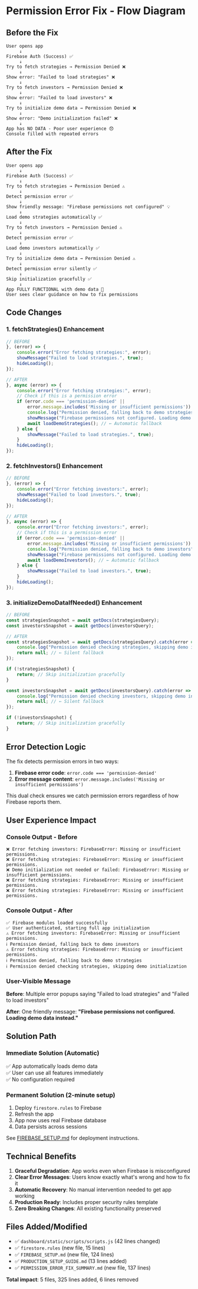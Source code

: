 # Permission Error Fix - Flow Diagram

## Before the Fix

```
User opens app
     ↓
Firebase Auth (Success) ✅
     ↓
Try to fetch strategies → Permission Denied ❌
     ↓
Show error: "Failed to load strategies" ❌
     ↓
Try to fetch investors → Permission Denied ❌
     ↓
Show error: "Failed to load investors" ❌
     ↓
Try to initialize demo data → Permission Denied ❌
     ↓
Show error: "Demo initialization failed" ❌
     ↓
App has NO DATA - Poor user experience 😞
Console filled with repeated errors
```

## After the Fix

```
User opens app
     ↓
Firebase Auth (Success) ✅
     ↓
Try to fetch strategies → Permission Denied ⚠️
     ↓
Detect permission error ✅
     ↓
Show friendly message: "Firebase permissions not configured" 💡
     ↓
Load demo strategies automatically ✅
     ↓
Try to fetch investors → Permission Denied ⚠️
     ↓
Detect permission error ✅
     ↓
Load demo investors automatically ✅
     ↓
Try to initialize demo data → Permission Denied ⚠️
     ↓
Detect permission error silently ✅
     ↓
Skip initialization gracefully ✅
     ↓
App FULLY FUNCTIONAL with demo data 🎉
User sees clear guidance on how to fix permissions
```

## Code Changes

### 1. fetchStrategies() Enhancement
```javascript
// BEFORE
}, (error) => {
    console.error("Error fetching strategies:", error);
    showMessage("Failed to load strategies.", true);
    hideLoading();
});

// AFTER
}, async (error) => {
    console.error("Error fetching strategies:", error);
    // Check if this is a permission error
    if (error.code === 'permission-denied' || 
        error.message.includes('Missing or insufficient permissions')) {
        console.log("Permission denied, falling back to demo strategies");
        showMessage("Firebase permissions not configured. Loading demo data instead.", false);
        await loadDemoStrategies(); // ← Automatic fallback
    } else {
        showMessage("Failed to load strategies.", true);
    }
    hideLoading();
});
```

### 2. fetchInvestors() Enhancement
```javascript
// BEFORE
}, (error) => {
    console.error("Error fetching investors:", error);
    showMessage("Failed to load investors.", true);
    hideLoading();
});

// AFTER
}, async (error) => {
    console.error("Error fetching investors:", error);
    // Check if this is a permission error
    if (error.code === 'permission-denied' || 
        error.message.includes('Missing or insufficient permissions')) {
        console.log("Permission denied, falling back to demo investors");
        showMessage("Firebase permissions not configured. Loading demo data instead.", false);
        await loadDemoInvestors(); // ← Automatic fallback
    } else {
        showMessage("Failed to load investors.", true);
    }
    hideLoading();
});
```

### 3. initializeDemoDataIfNeeded() Enhancement
```javascript
// BEFORE
const strategiesSnapshot = await getDocs(strategiesQuery);
const investorsSnapshot = await getDocs(investorsQuery);

// AFTER
const strategiesSnapshot = await getDocs(strategiesQuery).catch(error => {
    console.log("Permission denied checking strategies, skipping demo initialization:", error);
    return null; // ← Silent fallback
});

if (!strategiesSnapshot) {
    return; // Skip initialization gracefully
}

const investorsSnapshot = await getDocs(investorsQuery).catch(error => {
    console.log("Permission denied checking investors, skipping demo initialization:", error);
    return null; // ← Silent fallback
});

if (!investorsSnapshot) {
    return; // Skip initialization gracefully
}
```

## Error Detection Logic

The fix detects permission errors in two ways:

1. **Firebase error code**: `error.code === 'permission-denied'`
2. **Error message content**: `error.message.includes('Missing or insufficient permissions')`

This dual check ensures we catch permission errors regardless of how Firebase reports them.

## User Experience Impact

### Console Output - Before
```
❌ Error fetching investors: FirebaseError: Missing or insufficient permissions.
❌ Error fetching strategies: FirebaseError: Missing or insufficient permissions.
❌ Demo initialization not needed or failed: FirebaseError: Missing or insufficient permissions.
❌ Error fetching strategies: FirebaseError: Missing or insufficient permissions.
❌ Error fetching strategies: FirebaseError: Missing or insufficient permissions.
```

### Console Output - After
```
✅ Firebase modules loaded successfully
✅ User authenticated, starting full app initialization
⚠️ Error fetching investors: FirebaseError: Missing or insufficient permissions.
ℹ️ Permission denied, falling back to demo investors
⚠️ Error fetching strategies: FirebaseError: Missing or insufficient permissions.
ℹ️ Permission denied, falling back to demo strategies
ℹ️ Permission denied checking strategies, skipping demo initialization
```

### User-Visible Message
**Before**: Multiple error popups saying "Failed to load strategies" and "Failed to load investors"

**After**: One friendly message: **"Firebase permissions not configured. Loading demo data instead."**

## Solution Path

### Immediate Solution (Automatic)
✅ App automatically loads demo data  
✅ User can use all features immediately  
✅ No configuration required  

### Permanent Solution (2-minute setup)
1. Deploy `firestore.rules` to Firebase
2. Refresh the app
3. App now uses real Firebase database
4. Data persists across sessions

See [FIREBASE_SETUP.md](FIREBASE_SETUP.md) for deployment instructions.

## Technical Benefits

1. **Graceful Degradation**: App works even when Firebase is misconfigured
2. **Clear Error Messages**: Users know exactly what's wrong and how to fix it
3. **Automatic Recovery**: No manual intervention needed to get app working
4. **Production Ready**: Includes proper security rules template
5. **Zero Breaking Changes**: All existing functionality preserved

## Files Added/Modified

- ✅ `dashboard/static/scripts/scripts.js` (42 lines changed)
- ✅ `firestore.rules` (new file, 15 lines)
- ✅ `FIREBASE_SETUP.md` (new file, 124 lines)
- ✅ `PRODUCTION_SETUP_GUIDE.md` (13 lines added)
- ✅ `PERMISSION_ERROR_FIX_SUMMARY.md` (new file, 137 lines)

**Total impact**: 5 files, 325 lines added, 6 lines removed
